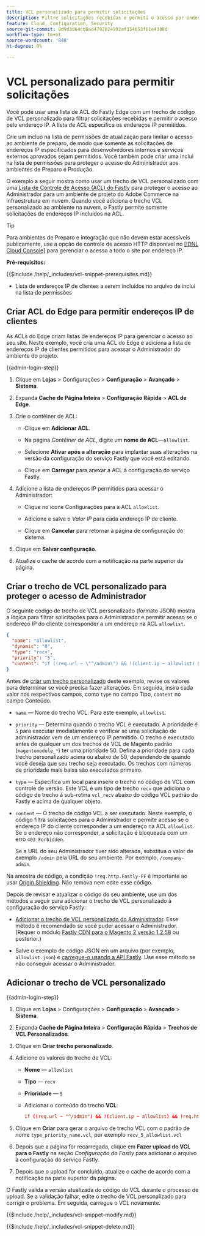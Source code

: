 ```yaml
---
title: VCL personalizado para permitir solicitações
description: Filtre solicitações recebidas e permita o acesso por endereço IP para sites do Adobe Commerce com uma lista ACL do Fastly Edge e um trecho VCL personalizado.
feature: Cloud, Configuration, Security
source-git-commit: 0d9d3d64cd0ad4792824992af354653f61e4388d
workflow-type: tm+mt
source-wordcount: '848'
ht-degree: 0%

---
```


# VCL personalizado para permitir solicitações

Você pode usar uma lista de ACL do Fastly Edge com um trecho de código de VCL personalizado para filtrar solicitações recebidas e permitir o acesso pelo endereço IP. A lista de ACL especifica os endereços IP permitidos.

Crie um incluo na lista de permissões de atualização para limitar o acesso ao ambiente de preparo, de modo que somente as solicitações de endereços IP especificados para desenvolvedores internos e serviços externos aprovados sejam permitidos. Você também pode criar uma inclui na lista de permissões para proteger o acesso do Administrador aos ambientes de Preparo e Produção.

O exemplo a seguir mostra como usar um trecho de VCL personalizado com uma [Lista de Controle de Acesso (ACL) do Fastly](https://docs.fastly.com/guides/access-control-lists/about-acls) para proteger o acesso ao Administrador para um ambiente de projeto do Adobe Commerce na infraestrutura em nuvem. Quando você adiciona o trecho VCL personalizado ao ambiente na nuvem, o Fastly permite somente solicitações de endereços IP incluídos na ACL.

>[!TIP]
>
>Para ambientes de Preparo e integração que não devem estar acessíveis publicamente, use a opção de controle de acesso HTTP disponível no [[!DNL Cloud Console]](../project/overview.md#access-the-project-web-interface) para gerenciar o acesso a todo o site por endereço IP.

**Pré-requisitos:**


{{$include /help/_includes/vcl-snippet-prerequisites.md}}

- Lista de endereços IP de clientes a serem incluídos no arquivo de inclui na lista de permissões

## Criar ACL do Edge para permitir endereços IP de clientes

As ACLs do Edge criam listas de endereços IP para gerenciar o acesso ao seu site. Neste exemplo, você cria uma ACL do Edge e adiciona a lista de endereços IP de clientes permitidos para acessar o Administrador do ambiente do projeto.

{{admin-login-step}}

1. Clique em **Lojas** > Configurações > **Configuração** > **Avançado** > **Sistema**.

1. Expanda **Cache de Página Inteira** > **Configuração Rápida** > **ACL de Edge**.

1. Crie o contêiner de ACL:

   - Clique em **Adicionar ACL**.

   - Na página *Contêiner de ACL*, digite um **nome de ACL**—`allowlist`.

   - Selecione **Ativar após a alteração** para implantar suas alterações na versão da configuração do serviço Fastly que você está editando.

   - Clique em **Carregar** para anexar a ACL à configuração do serviço Fastly.

1. Adicione a lista de endereços IP permitidos para acessar o Administrador:

   - Clique no ícone Configurações para a ACL `allowlist`.

   - Adicione e salve o *Valor IP* para cada endereço IP de cliente.

   - Clique em **Cancelar** para retornar à página de configuração do sistema.

1. Clique em **Salvar configuração**.

1. Atualize o cache de acordo com a notificação na parte superior da página.

## Criar o trecho de VCL personalizado para proteger o acesso de Administrador

O seguinte código de trecho de VCL personalizado (formato JSON) mostra a lógica para filtrar solicitações para o Administrador e permitir acesso se o endereço IP do cliente corresponder a um endereço na ACL `allowlist`.

```json
{
  "name": "allowlist",
  "dynamic": "0",
  "type": "recv",
  "priority": "5",
  "content": "if ((req.url ~ \"^/admin\") && !(client.ip ~ allowlist) && !req.http.Fastly-FF) { error 403 \"Forbidden\"; }"
}
```

Antes de [criar um trecho personalizado](https://experienceleague.adobe.com/docs/commerce-on-cloud/user-guide/cdn/custom-vcl-snippets/fastly-vcl-allowlist.html#add-the-custom-vcl-snippet) deste exemplo, revise os valores para determinar se você precisa fazer alterações. Em seguida, insira cada valor nos respectivos campos, como `type` no campo Tipo, `content` no campo Conteúdo.

- `name` — Nome do trecho VCL. Para este exemplo, `allowlist`.

- `priority` — Determina quando o trecho VCL é executado. A prioridade é `5` para executar imediatamente e verificar se uma solicitação de administrador vem de um endereço IP permitido. O trecho é executado antes de qualquer um dos trechos de VCL de Magento padrão (`magentomodule_*`) ter uma prioridade 50. Defina a prioridade para cada trecho personalizado acima ou abaixo de 50, dependendo de quando você deseja que seu trecho seja executado. Os trechos com números de prioridade mais baixa são executados primeiro.

- `type` — Especifica um local para inserir o trecho no código de VCL com controle de versão. Este VCL é um tipo de trecho `recv` que adiciona o código de trecho à sub-rotina `vcl_recv` abaixo do código VCL padrão do Fastly e acima de qualquer objeto.

- `content` — O trecho de código VCL a ser executado. Neste exemplo, o código filtra solicitações para o Administrador e permite acesso se o endereço IP do cliente corresponder a um endereço na ACL `allowlist`. Se o endereço não corresponder, a solicitação é bloqueada com um erro `403 Forbidden`.

  Se a URL do seu Administrador tiver sido alterada, substitua o valor de exemplo `/admin` pela URL do seu ambiente. Por exemplo, `/company-admin`.

Na amostra de código, a condição `!req.http.Fastly-FF` é importante ao usar [Origin Shielding](fastly-custom-cache-configuration.md#configure-back-ends-and-origin-shielding). Não remova nem edite esse código.

Depois de revisar e atualizar o código do seu ambiente, use um dos métodos a seguir para adicionar o trecho de VCL personalizado à configuração do serviço Fastly:

- [Adicionar o trecho de VCL personalizado do Administrador](#add-the-custom-vcl-snippet). Esse método é recomendado se você puder acessar o Administrador. (Requer o módulo [Fastly CDN para o Magento 2 versão 1.2.58](fastly-configuration.md#upgrade) ou posterior.)

- Salve o exemplo de código JSON em um arquivo (por exemplo, `allowlist.json`) e [carregue-o usando a API Fastly](fastly-vcl-custom-snippets.md#manage-custom-vcl-snippets-using-the-api). Use esse método se não conseguir acessar o Administrador.

## Adicionar o trecho de VCL personalizado

{{admin-login-step}}

1. Clique em **Lojas** > Configurações > **Configuração** > **Avançado** > **Sistema**.

1. Expanda **Cache de Página Inteira** > **Configuração Rápida** > **Trechos de VCL Personalizados**.

1. Clique em **Criar trecho personalizado**.

1. Adicione os valores do trecho de VCL:

   - **Nome** — `allowlist`

   - **Tipo** — `recv`

   - **Prioridade** — `5`

   - Adicionar o conteúdo do trecho **VCL**:

     ```conf
     if ((req.url ~ "^/admin") && !(client.ip ~ allowlist) && !req.http.Fastly-FF) { error 403 "Forbidden";}
     ```

1. Clique em **Criar** para gerar o arquivo de trecho VCL com o padrão de nome `type_priority_name.vcl`, por exemplo `recv_5_allowlist.vcl`

1. Depois que a página for recarregada, clique em **Fazer upload do VCL para o Fastly** na seção *Configuração do Fastly* para adicionar o arquivo à configuração do serviço Fastly.

1. Depois que o upload for concluído, atualize o cache de acordo com a notificação na parte superior da página.

O Fastly valida a versão atualizada do código do VCL durante o processo de upload. Se a validação falhar, edite o trecho de VCL personalizado para corrigir o problema. Em seguida, carregue o VCL novamente.

{{$include /help/_includes/vcl-snippet-modify.md}}

{{$include /help/_includes/vcl-snippet-delete.md}}
